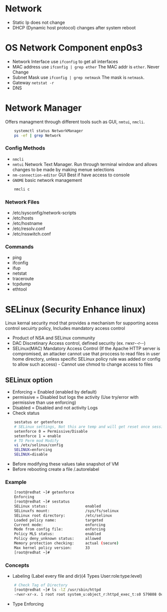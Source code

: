 # Network

- Static Ip does not change
- DHCP (Dynamic host protocol) changes after system reboot

# OS Network Component enp0s3

- Network Interface use `ifconfig` to get all interfaces
- MAC address use `ifconfig | grep ether` The MAC addr is `ether`. Never Change
- Subnet Mask use `ifconfig | grep netmask` The mask is `netmask`.
- Gateway `netstat -r`
- DNS

# Network Manager

Offers managment through different tools such as GUI, `nmtui`, `nmcli`.

```bash
    systemctl status NetworkManager
    ps -ef | grep Network
```

### Config Methods

- `nmcli`
- `nmtui` Network Text Manager. Run through terminal window and allows changes to be made by making menue selections
- `nm-connection-editor` GUI Best if have access to console
- `GNOME` basic network management

```bash
    nmcli c
```

### Network Files

- /etc/sysconfig/network-scripts
- /etc/hosts
- /etc/hostname
- /etc/resolv.conf
- /etc/nsswitch.conf

### Commands

- ping
- ifconfig
- ifup
- netstat
- traceroute
- tcpdump
- ethtool

# SELinux (Security Enhance linux)

Linux kernal security mod that provides a mechanism for supporting acess control secuirty policy, Includes mandatory access control

- Product of NSA and SELinux community
- DAC Discretinary Access control, defined security (ex. rwxr--r--)
- SELinux(MAC) Mandatory Access Control (If the Apache HTTP server is compromised, an attacker cannot use that proccess to read files in user home directory, unless specific SELinux policy rule was added or config to allow such access) - Cannot use chmod to change access to files

## SELinux option

- Enforcing = Enabled (enabled by default)
- permissive = Disabled but logs the activity (Use try/error with permissive than use enforcing)
- Disabled = Disabled and not activity Logs
- Check status

```bash
    sestatus or getenforce
    # SELinux settings, Not this are temp and will get reset once session expire
    setenforce 0 = Permissive/Disable
    setenforce 1 = enable
    # TO Perm mod Modify
    vi /etx/selinux/config
    SELINUX=enforcing
    SELINUX=disable
```

- Before modifying these values take snapshot of VM
- Before rebooting create a file /.autorelabel

### Example

```bash
    [root@redhat ~]# getenforce
    Enforcing
    [root@redhat ~]# sestatus
    SELinux status:                 enabled
    SELinuxfs mount:                /sys/fs/selinux
    SELinux root directory:         /etc/selinux
    Loaded policy name:             targeted
    Current mode:                   enforcing
    Mode from config file:          enforcing
    Policy MLS status:              enabled
    Policy deny_unknown status:     allowed
    Memory protection checking:     actual (secure)
    Max kernel policy version:      33
    [root@redhat ~]#
```

### Concepts

- Labeling (Label every file and dir)(4 Types User:role:type:level)

```bash
    # Check Tag of Directory
    [root@redhat ~]# ls -lZ /usr/sbin/httpd
    -rwxr-xr-x. 1 root root system_u:object_r:httpd_exec_t:s0 579808 Oct  6 12:45 /usr/sbin/httpd
```

- Type Enforcing
